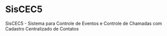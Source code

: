 # SisCEC5
SisCEC5 - Sistema para Controle de Eventos e Controle de Chamadas com Cadastro Centralizado de Contatos
